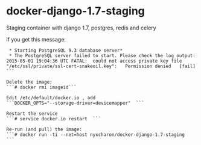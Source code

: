# docker-django-1.7-staging
Staging container with django 1.7, postgres, redis and celery  

if you get this message:
```# service postgresql start  
 * Starting PostgreSQL 9.3 database server*   
 * The PostgreSQL server failed to start. Please check the log output:  
2015-05-01 19:04:36 UTC FATAL:  could not access private key file "/etc/ssl/private/ssl-cert-snakeoil.key":   Permission denied   [fail]  ```

Delete the image:
```# docker rmi imageid```

Edit /etc/default/docker.io , add 
```DOCKER_OPTS="--storage-driver=devicemapper"  ```

Restart the service  
```# service docker.io restart  ```

Re-run (and pull) the image:  
```# docker run -ti --net=host nyxcharon/docker-django-1.7-staging  ```



